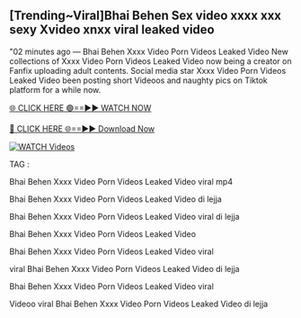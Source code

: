 ## [Trending~Viral]Bhai Behen Sex video xxxx xxx sexy Xvideo xnxx viral leaked video


"02 minutes ago —  Bhai Behen Xxxx Video Porn Videos Leaked Video New collections of   Xxxx Video Porn Videos Leaked Video now being a creator on Fanfix uploading adult contents. Social media star   Xxxx Video Porn Videos Leaked Video been posting short Videoos and naughty pics on Tiktok platform for a while now.


[🌐 CLICK HERE 🟢==►► WATCH NOW](https://cutt.ly/mrqM9kNd)

[🔴 CLICK HERE 🌐==►► Download Now](https://cutt.ly/mrqM9kNd)

[![WATCH Videos](https://i.imgur.com/dJHk4Zq.gif)](https://cutt.ly/mrqM9kNd)


TAG :

Bhai Behen Xxxx Video Porn Videos Leaked Video viral mp4

Bhai Behen Xxxx Video Porn Videos Leaked Video di lejja

Bhai Behen Xxxx Video Porn Videos Leaked Video viral di lejja

Bhai Behen Xxxx Video Porn Videos Leaked Video

Bhai Behen Xxxx Video Porn Videos Leaked Video viral

viral Bhai Behen Xxxx Video Porn Videos Leaked Video di lejja

Bhai Behen Xxxx Video Porn Videos Leaked Video viral

Videoo viral Bhai Behen Xxxx Video Porn Videos Leaked Video di lejja
